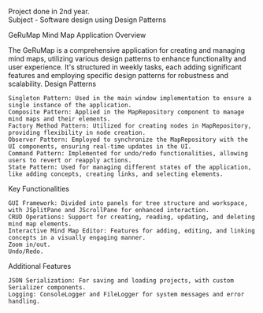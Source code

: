 Project done in 2nd year. <br>
Subject - Software design using Design Patterns 

GeRuMap Mind Map Application
Overview

The GeRuMap is a comprehensive application for creating and managing mind maps, utilizing various design patterns to enhance functionality and user experience. It's structured in weekly tasks, each adding significant features and employing specific design patterns for robustness and scalability.
Design Patterns

    Singleton Pattern: Used in the main window implementation to ensure a single instance of the application.
    Composite Pattern: Applied in the MapRepository component to manage mind maps and their elements.
    Factory Method Pattern: Utilized for creating nodes in MapRepository, providing flexibility in node creation.
    Observer Pattern: Employed to synchronize the MapRepository with the UI components, ensuring real-time updates in the UI.
    Command Pattern: Implemented for undo/redo functionalities, allowing users to revert or reapply actions.
    State Pattern: Used for managing different states of the application, like adding concepts, creating links, and selecting elements.

Key Functionalities

    GUI Framework: Divided into panels for tree structure and workspace, with JSplitPane and JScrollPane for enhanced interaction.
    CRUD Operations: Support for creating, reading, updating, and deleting mind map elements.
    Interactive Mind Map Editor: Features for adding, editing, and linking concepts in a visually engaging manner.
    Zoom in/out.
    Undo/Redo.
    

Additional Features

    JSON Serialization: For saving and loading projects, with custom Serializer components.
    Logging: ConsoleLogger and FileLogger for system messages and error handling.
